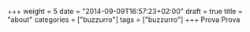 +++
weight = 5
date = "2014-09-09T16:57:23+02:00"
draft = true
title = "about"
categories = ["buzzurro"]
tags = ["buzzurro"]
+++
Prova Prova
